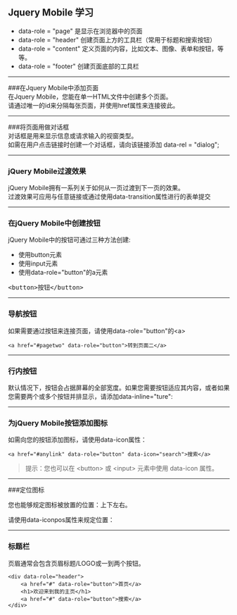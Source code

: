 ## Jquery Mobile 学习 ##

- data-role = "page" 是显示在浏览器中的页面
- data-role = "header" 创建页面上方的工具栏（常用于标题和搜索按钮）
- data-role = "content" 定义页面的内容，比如文本、图像、表单和按钮，等等。
- data-role = "footer" 创建页面底部的工具栏

----------

###在Jquery Mobile中添加页面  
在Jquery Mobile，您能在单一HTML文件中创建多个页面。  
请通过唯一的id来分隔每张页面，并使用href属性来连接彼此。

----------
###将页面用做对话框  
对话框是用来显示信息或请求输入的视窗类型。  
如需在用户点击链接时创建一个对话框，请向该链接添加 data-rel = "dialog";

----------
### jQuery Mobile过渡效果
jQuery Mobile拥有一系列关于如何从一页过渡到下一页的效果。  
过渡效果可应用与任意链接或通过使用data-transition属性进行的表单提交


----------
### 在jQuery Mobile中创建按钮

jQuery Mobile中的按钮可通过三种方法创建:  

- 使用button元素
- 使用input元素
- 使用data-role="button"的a元素

<pre>&lt;button&gt;按钮&lt;/button&gt;</pre>

----------
### 导航按钮

如果需要通过按钮来连接页面，请使用data-role="button"的&lt;a&gt;

    <a href="#pagetwo" data-role="button">转到页面二</a>
  

----------
### 行内按钮

默认情况下，按钮会占据屏幕的全部宽度。如果您需要按钮适应其内容，或者如果您需要两个或多个按钮并排显示，请添加data-inline="ture":

----------
### 为jQuery Mobile按钮添加图标

如需向您的按钮添加图标，请使用data-icon属性：

    <a href="#anylink" data-role="button" data-icon="search">搜索</a>

> 提示：您也可以在 &lt;button&gt; 或 &lt;input&gt; 元素中使用 data-icon 属性。


----------
###定位图标

您也能够规定图标被放置的位置：上下左右。  

请使用data-iconpos属性来规定位置：

----------
### 标题栏

页眉通常会包含页眉标题/LOGO或一到两个按钮。

    <div data-role="header">
    	<a href="#" data-role="button">首页</a>
		<h1>欢迎来到我的主页</h1>
		<a href="#" data-role="button">搜索</a>
	</div>